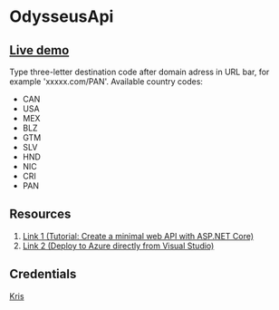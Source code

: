 # OdysseusApi
## [Live demo](https://odysseusapi2021.azurewebsites.net/)  
Type three-letter destination code after domain adress in URL bar, for example 'xxxxx.com/PAN'. Available country codes:  
- CAN  
- USA
- MEX
- BLZ
- GTM
- SLV
- HND
- NIC
- CRI
- PAN
## Resources  
1. [Link 1 \(Tutorial: Create a minimal web API with ASP.NET Core)](https://docs.microsoft.com/en-us/aspnet/core/tutorials/min-web-api?view=aspnetcore-6.0&tabs=visual-studio)  
2. [Link 2 \(Deploy to Azure directly from Visual Studio)](https://docs.microsoft.com/en-us/azure/app-service/quickstart-dotnetcore?pivots=development-environment-vs&tabs=net60)  
## Credentials  
[Kris](http://matejak.com/)
